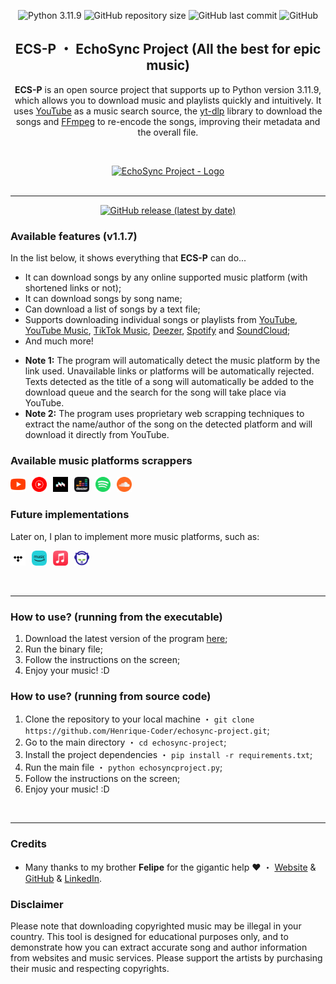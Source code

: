 <p align='center'>
    <img alt="Python 3.11.9" src="https://img.shields.io/badge/Python-3.11.9-blue?style=for-the-badge&logo=python&color=pink">
    <img alt="GitHub repository size" src="https://img.shields.io/github/repo-size/Henrique-Coder/echosync-project?style=for-the-badge&logo=github&color=pink">
    <img alt="GitHub last commit" src="https://img.shields.io/github/last-commit/Henrique-Coder/echosync-project?style=for-the-badge&logo=github&color=pink">
    <img alt="GitHub" src="https://img.shields.io/github/license/Henrique-Coder/echosync-project?style=for-the-badge&logo=github&color=pink">


<center>

## ECS-P ・ EchoSync Project (All the best for epic music)

</center>

<center>

**ECS-P** is an open source project that supports up to Python version 3.11.9, which allows you to download music and playlists quickly and intuitively. It uses [YouTube](https://www.youtube.com) as a music search source, the [yt-dlp](https://pypi.org/project/yt-dlp) library to download the songs and [FFmpeg](https://ffmpeg.org) to re-encode the songs, improving their metadata and the overall file.

</center>

<br>
<p align='center'>
    <a href='https://github.com/Henrique-Coder/echosync-project'>
        <img src='icon.ico' width='72' height='72' alt='EchoSync Project - Logo'></a>
<br><br>

---

<p align='center'>
  <a href='https://github.com/Henrique-Coder/echosync-project/releases/latest'>
    <img src='https://img.shields.io/github/v/release/Henrique-Coder/echosync-project?color=red&style=for-the-badge' alt='GitHub release (latest by date)'></a><p>

### Available features (v1.1.7)

In the list below, it shows everything that **ECS-P** can do...

- It can download songs by any online supported music platform (with shortened links or not);
- It can download songs by song name;
- Can download a list of songs by a text file;
- Supports downloading individual songs or playlists from [YouTube](https://www.youtube.com), [YouTube Music](https://music.youtube.com), [TikTok Music](https://music.tiktok.com), [Deezer](https://www.deezer.com), [Spotify](https://www.spotify.com) and [SoundCloud](https://soundcloud.com);
- And much more!

* **Note 1:** The program will automatically detect the music platform by the link used. Unavailable links or platforms will be automatically rejected. Texts detected as the title of a song
  will automatically be added to the download queue and the search for the song will take place via YouTube.
* **Note 2:** The program uses proprietary web scrapping techniques to extract the name/author of the song on the
  detected platform and will download it directly from YouTube.

### Available music platforms scrappers

<p align='left'>
    <img src="online_assets/music_platforms/supported/youtube.png" alt="YouTube" style="display:inline-block; width:24px; height:24px; margin-right: 6px;">
    <img src="online_assets/music_platforms/supported/youtube_music.png" alt="YouTube Music" style="display:inline-block; width:24px; height:24px; margin-right: 6px;">
    <img src="online_assets/music_platforms/supported/tiktok_music.png" alt="TikTok Music" style="display:inline-block; width:24px; height:24px; margin-right: 6px;">
    <img src="online_assets/music_platforms/supported/deezer.png" alt="Deezer" style="display:inline-block; width:24px; height:24px; margin-right: 6px;">
    <img src="online_assets/music_platforms/supported/spotify.png" alt="Spotify" style="display:inline-block; width:24px; height:24px; margin-right: 6px;">
    <img src="online_assets/music_platforms/supported/soundcloud.png" alt="SoundCloud" style="display:inline-block; width:24px; height:24px; margin-right: 6px;">
</p>

### Future implementations

Later on, I plan to implement more music platforms, such as:

<p align='left'>
    <img src="online_assets/music_platforms/todo/tidal.png" alt="Tidal" style="display:inline-block; width:24px; height:24px; margin-right: 6px;">
    <img src="online_assets/music_platforms/todo/amazon_music.png" alt="Amazon Music" style="display:inline-block; width:24px; height:24px; margin-right: 6px;">
    <img src="online_assets/music_platforms/todo/apple_music.png" alt="Apple Music" style="display:inline-block; width:24px; height:24px; margin-right: 6px;">
    <img src="online_assets/music_platforms/todo/napster.png" alt="Napster" style="display:inline-block; width:24px; height:24px; margin-right: 6px;">
</p>
<br>

---

### How to use? (running from the executable)

1. Download the latest version of the program [here](https://github.com/Henrique-Coder/echosync-project/releases/latest);
2. Run the binary file;
3. Follow the instructions on the screen;
4. Enjoy your music! :D

### How to use? (running from source code)

1. Clone the repository to your local machine ・ `git clone https://github.com/Henrique-Coder/echosync-project.git`;
2. Go to the main directory ・ `cd echosync-project`;
3. Install the project dependencies ・ `pip install -r requirements.txt`;
4. Run the main file ・ `python echosyncproject.py`;
5. Follow the instructions on the screen;
6. Enjoy your music! :D

<br>

---

### Credits

- Many thanks to my brother **Felipe** for the gigantic help ❤️ ・ [Website](https://mindwired.com.br) & [GitHub](https://github.com/mindwired) & [LinkedIn](https://www.linkedin.com/in/cidadedolag).

### Disclaimer

Please note that downloading copyrighted music may be illegal in your country. This tool is designed for educational purposes only, and to demonstrate how you can extract accurate song and author information from websites and music services. Please support the artists by purchasing their music and respecting copyrights.
